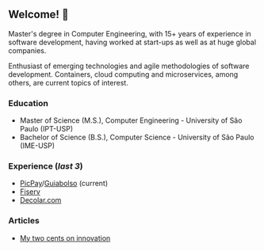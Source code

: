 ## Welcome! 👋

Master's degree in Computer Engineering, with 15+ years of experience in software development, having worked at start-ups as well as at huge global companies.

Enthusiast of emerging technologies and agile methodologies of software development. Containers, cloud computing and microservices, among others, are current topics of interest.

### Education

* Master of Science (M.S.), Computer Engineering - University of São Paulo (IPT-USP)
* Bachelor of Science (B.S.), Computer Science - University of São Paulo (IME-USP)

### Experience (*last 3*)

* [PicPay](https://www.picpay.com/)/[Guiabolso](https://www.guiabolso.com.br/) (current)
* [Fiserv](https://www.softwareexpress.com.br/)
* [Decolar.com](https://www.decolar.com/)

### Articles

 * [My two cents on innovation](https://www.linkedin.com/pulse/sobre-inova%C3%A7%C3%A3o-rodrigo-leme)
